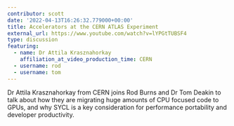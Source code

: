 ```yaml
---
contributor: scott
date: '2022-04-13T16:26:32.779000+00:00'
title: Accelerators at the CERN ATLAS Experiment
external_url: https://www.youtube.com/watch?v=lYPGtTUBSF4
type: discussion
featuring:
  - name: Dr Attila Krasznahorkay
    affiliation_at_video_production_time: CERN
  - username: rod
  - username: tom
---
```


Dr Attila Krasznahorkay from CERN joins Rod Burns and Dr Tom Deakin to talk about how they are migrating huge amounts of
CPU focused code to GPUs, and why SYCL is a key consideration for performance portability and developer productivity.
